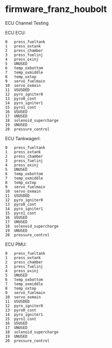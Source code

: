 # firmware_franz_houbolt

ECU Channel Testing

ECU ECU:

	0	press_fueltank			
	1	press_oxtank			
	2	press_chamber			
	3	press_fuelinj			
	4	press_oxinj				
	5	UNUSED					
	6	temp_oxbottom			
	7	temp_oxmiddle			
	8	temp_oxtop				
	9	servo_fuelmain			
	10	servo_oxmain			
	11	USUSDED					
	12	pyro_igniter0			
	13	pyro0_cont				
	14	pyro_igniter1			
	15	pyro1_cont				
	16	USUSED					
	17	UNUSED					
	18	solenoid_supercharge    
	19	UNUSED					
	20	pressure_control		

ECU Tankwagerl:

	0	press_fueltank			
	1	press_oxtank			
	2	press_chamber			
	3	press_fuelinj			
	4	press_oxinj				
	5	UNUSED					
	6	temp_oxbottom			
	7	temp_oxmiddle			
	8	temp_oxtop				
	9	servo_fuelmain			
	10	servo_oxmain			
	11	USUSDED					
	12	pyro_igniter0			
	13	pyro0_cont				
	14	pyro_igniter1			
	15	pyro1_cont				
	16	USUSED					
	17	UNUSED					
	18	solenoid_supercharge    
	19	UNUSED					
	20	pressure_control		

ECU PMU:

	0	press_fueltank			
	1	press_oxtank			
	2	press_chamber			
	3	press_fuelinj			
	4	press_oxinj				
	5	UNUSED					
	6	temp_oxbottom			
	7	temp_oxmiddle			
	8	temp_oxtop				
	9	servo_fuelmain			
	10	servo_oxmain			
	11	USUSDED					
	12	pyro_igniter0			
	13	pyro0_cont				
	14	pyro_igniter1			
	15	pyro1_cont				
	16	USUSED					
	17	UNUSED					
	18	solenoid_supercharge    
	19	UNUSED					
	20	pressure_control		
